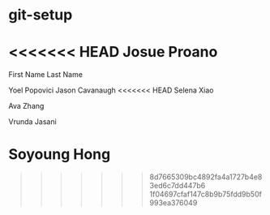 # git-setup

<<<<<<< HEAD
Josue Proano
=======
First Name Last Name

Yoel Popovici
Jason Cavanaugh
<<<<<<< HEAD
Selena Xiao

Ava Zhang

Vrunda Jasani

Soyoung Hong
=======
>>>>>>> 8d7665309bc4892fa4a1727b4e83ed6c7dd447b6
>>>>>>> 1f04697cfaf147c8b9b75fdd9b50f993ea376049
